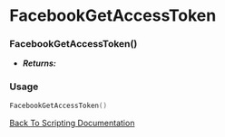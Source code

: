 # FacebookGetAccessToken

### FacebookGetAccessToken()
- ***Returns:*** 

### Usage

```Lua
FacebookGetAccessToken()
```


[Back To Scripting Documentation](../README.md)

